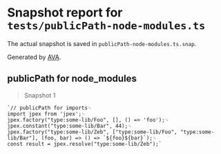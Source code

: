 # Snapshot report for `tests/publicPath-node-modules.ts`

The actual snapshot is saved in `publicPath-node-modules.ts.snap`.

Generated by [AVA](https://avajs.dev).

## publicPath for node_modules

> Snapshot 1

    `// publicPath for imports␊
    import jpex from 'jpex';␊
    jpex.factory("type:some-lib/Foo", [], () => 'foo');␊
    jpex.constant("type:some-lib/Bar", 44);␊
    jpex.factory("type:some-lib/Zeb", ["type:some-lib/Foo", "type:some-lib/Bar"], (foo, bar) => () => `${foo}${bar}`);␊
    const result = jpex.resolve("type:some-lib/Zeb");`
